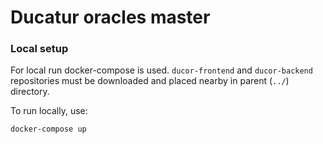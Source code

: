 # Ducatur oracles master

### Local setup

For local run docker-compose is used. `ducor-frontend` and `ducor-backend` repositories must be downloaded and placed nearby in parent (`../`) directory.

To run locally, use:

    docker-compose up

